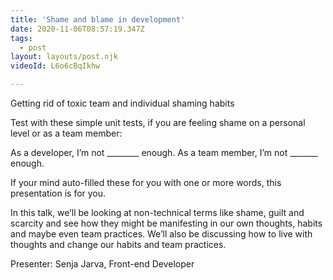 ```yaml
---
title: 'Shame and blame in development'
date: 2020-11-06T08:57:19.347Z
tags:
  - post
layout: layouts/post.njk
videoId: L6o6cBqIkhw

---
```


<!--- You can insert a short description here -->
Getting rid of toxic team and individual shaming habits

Test with these simple unit tests, if you are feeling shame on a personal level or as a team member:

As a developer, I’m not ________ enough.
As a team member, I’m not _______ enough.

If your mind auto-filled these for you with one or more words, this presentation is for you.

In this talk, we’ll be looking at non-technical terms like shame, guilt and scarcity and see how they might be manifesting in our own thoughts, habits and maybe even team practices. We’ll also be discussing how to live with thoughts and change our habits and team practices.

Presenter: Senja Jarva, Front-end Developer